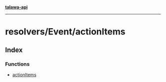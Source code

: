 [**talawa-api**](../../../README.md)

***

# resolvers/Event/actionItems

## Index

### Functions

- [actionItems](functions/actionItems.md)
